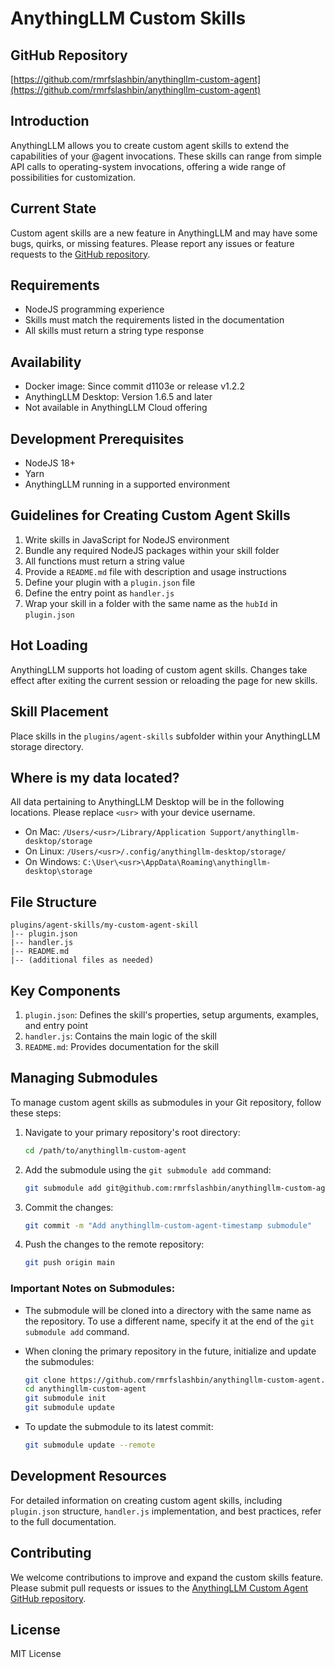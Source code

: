 # AnythingLLM Custom Skills

## GitHub Repository

[https://github.com/rmrfslashbin/anythingllm-custom-agent](https://github.com/rmrfslashbin/anythingllm-custom-agent)

## Introduction

AnythingLLM allows you to create custom agent skills to extend the capabilities of your @agent invocations. These skills can range from simple API calls to operating-system invocations, offering a wide range of possibilities for customization.

## Current State

Custom agent skills are a new feature in AnythingLLM and may have some bugs, quirks, or missing features. Please report any issues or feature requests to the [GitHub repository](https://github.com/rmrfslashbin/anythingllm-custom-agent).

## Requirements

- NodeJS programming experience
- Skills must match the requirements listed in the documentation
- All skills must return a string type response

## Availability

- Docker image: Since commit d1103e or release v1.2.2
- AnythingLLM Desktop: Version 1.6.5 and later
- Not available in AnythingLLM Cloud offering

## Development Prerequisites

- NodeJS 18+
- Yarn
- AnythingLLM running in a supported environment

## Guidelines for Creating Custom Agent Skills

1. Write skills in JavaScript for NodeJS environment
2. Bundle any required NodeJS packages within your skill folder
3. All functions must return a string value
4. Provide a `README.md` file with description and usage instructions
5. Define your plugin with a `plugin.json` file
6. Define the entry point as `handler.js`
7. Wrap your skill in a folder with the same name as the `hubId` in `plugin.json`

## Hot Loading

AnythingLLM supports hot loading of custom agent skills. Changes take effect after exiting the current session or reloading the page for new skills.

## Skill Placement

Place skills in the `plugins/agent-skills` subfolder within your AnythingLLM storage directory.

## Where is my data located?

All data pertaining to AnythingLLM Desktop will be in the following locations. Please replace `<usr>` with your device username.

- On Mac: `/Users/<usr>/Library/Application Support/anythingllm-desktop/storage`
- On Linux: `/Users/<usr>/.config/anythingllm-desktop/storage/`
- On Windows: `C:\User\<usr>\AppData\Roaming\anythingllm-desktop\storage`

## File Structure

```
plugins/agent-skills/my-custom-agent-skill
|-- plugin.json
|-- handler.js
|-- README.md
|-- (additional files as needed)
```

## Key Components

1. `plugin.json`: Defines the skill's properties, setup arguments, examples, and entry point
2. `handler.js`: Contains the main logic of the skill
3. `README.md`: Provides documentation for the skill

## Managing Submodules

To manage custom agent skills as submodules in your Git repository, follow these steps:

1. Navigate to your primary repository's root directory:
   ```bash
   cd /path/to/anythingllm-custom-agent
   ```

2. Add the submodule using the `git submodule add` command:
   ```bash
   git submodule add git@github.com:rmrfslashbin/anythingllm-custom-agent-timestamp.git
   ```

3. Commit the changes:
   ```bash
   git commit -m "Add anythingllm-custom-agent-timestamp submodule"
   ```

4. Push the changes to the remote repository:
   ```bash
   git push origin main
   ```

### Important Notes on Submodules:

- The submodule will be cloned into a directory with the same name as the repository. To use a different name, specify it at the end of the `git submodule add` command.

- When cloning the primary repository in the future, initialize and update the submodules:
  ```bash
  git clone https://github.com/rmrfslashbin/anythingllm-custom-agent.git
  cd anythingllm-custom-agent
  git submodule init
  git submodule update
  ```

- To update the submodule to its latest commit:
  ```bash
  git submodule update --remote
  ```

## Development Resources

For detailed information on creating custom agent skills, including `plugin.json` structure, `handler.js` implementation, and best practices, refer to the full documentation.

## Contributing

We welcome contributions to improve and expand the custom skills feature. Please submit pull requests or issues to the [AnythingLLM Custom Agent GitHub repository](https://github.com/rmrfslashbin/anythingllm-custom-agent).

## License
MIT License

